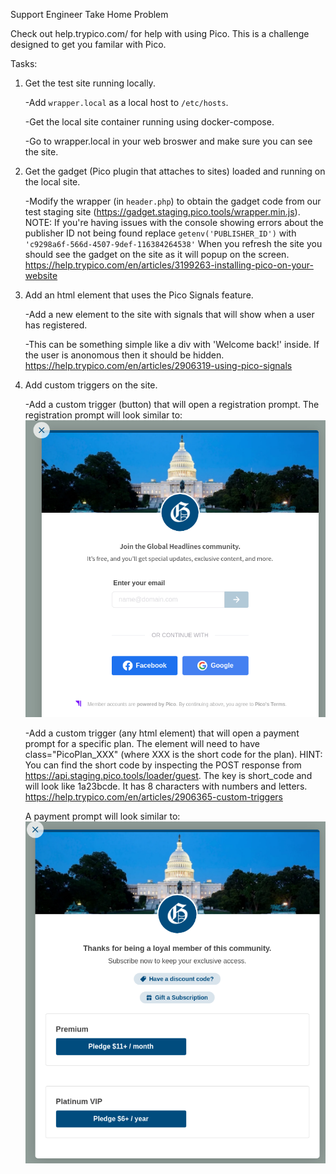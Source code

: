 Support Engineer Take Home Problem

Check out help.trypico.com/ for help with using Pico. This is a challenge designed to get you familar with Pico.

Tasks:
1. Get the test site running locally.
    
    -Add `wrapper.local` as a local host to `/etc/hosts`. 
    
    -Get the local site container running using docker-compose. 
   
    -Go to wrapper.local in your web broswer and make sure you can see the site.


2. Get the gadget (Pico plugin that attaches to sites) loaded and running on the local site. 
   
    -Modify the wrapper (in `header.php`) to obtain the gadget code from our test staging site (https://gadget.staging.pico.tools/wrapper.min.js).
NOTE: If you're having issues with the console showing errors about the publisher ID not being found replace `getenv('PUBLISHER_ID')` with `'c9298a6f-566d-4507-9def-116384264538'`
   When you refresh the site you should see the gadget on the site as it will popup on the screen.
   https://help.trypico.com/en/articles/3199263-installing-pico-on-your-website


3. Add an html element that uses the Pico Signals feature. 
    
    -Add a new element to the site with signals that will show when a user has registered.

    -This can be something simple like a div with 'Welcome back!' inside. If the user is anonomous then it should be hidden.
https://help.trypico.com/en/articles/2906319-using-pico-signals


4. Add custom triggers on the site.

   -Add a custom trigger (button) that will open a registration prompt. The registration prompt will look similar to:
![img.png](img.png)

   -Add a custom trigger (any html element) that will open a payment prompt for a specific plan. The element will need to have
class="PicoPlan_XXX" (where XXX is the short code for the plan). HINT: You can find the short code by inspecting the POST response from 
https://api.staging.pico.tools/loader/guest. The key is short_code and will look like 1a23bcde. It has 8 characters with numbers and letters.
https://help.trypico.com/en/articles/2906365-custom-triggers 
   
   A payment prompt will look similar to:
![img_1.png](img_1.png)

